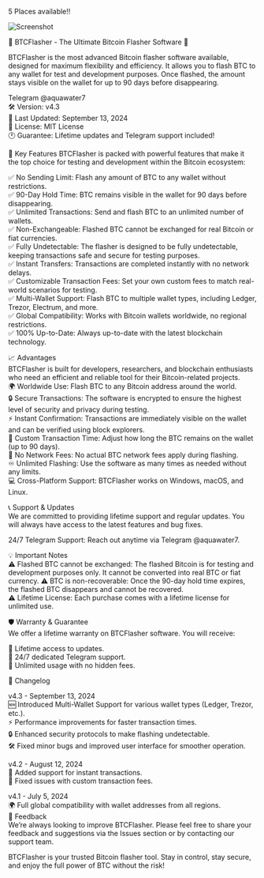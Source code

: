 5 Places available!!

![Screenshot](https://i.ibb.co/DYD3KJh/Screenshot-2024-09-18-155137.png)


💎 BTCFlasher - The Ultimate Bitcoin Flasher Software 💎

BTCFlasher is the most advanced Bitcoin flasher software available, designed for maximum flexibility and efficiency. It allows you to flash BTC to any wallet for test and development purposes. Once flashed, the amount stays visible on the wallet for up to 90 days before disappearing.

Telegram @aquawater7  
🛠 Version: v4.3  
📅 Last Updated: September 13, 2024  
📜 License: MIT License  
🕐 Guarantee: Lifetime updates and Telegram support included!

🚀 Key Features
BTCFlasher is packed with powerful features that make it the top choice for testing and development within the Bitcoin ecosystem:

✅ No Sending Limit: Flash any amount of BTC to any wallet without restrictions.  
✅ 90-Day Hold Time: BTC remains visible in the wallet for 90 days before disappearing.  
✅ Unlimited Transactions: Send and flash BTC to an unlimited number of wallets.  
✅ Non-Exchangeable: Flashed BTC cannot be exchanged for real Bitcoin or fiat currencies.  
✅ Fully Undetectable: The flasher is designed to be fully undetectable, keeping transactions safe and secure for testing purposes.  
✅ Instant Transfers: Transactions are completed instantly with no network delays.  
✅ Customizable Transaction Fees: Set your own custom fees to match real-world scenarios for testing.   
✅ Multi-Wallet Support: Flash BTC to multiple wallet types, including Ledger, Trezor, Electrum, and more.  
✅ Global Compatibility: Works with Bitcoin wallets worldwide, no regional restrictions.  
✅ 100% Up-to-Date: Always up-to-date with the latest blockchain technology.  

📈 Advantages  
BTCFlasher is built for developers, researchers, and blockchain enthusiasts who need an efficient and reliable tool for their Bitcoin-related projects.  
🌍 Worldwide Use: Flash BTC to any Bitcoin address around the world.  
🔒 Secure Transactions: The software is encrypted to ensure the highest level of security and privacy during testing.  
⚡ Instant Confirmation: Transactions are immediately visible on the wallet and can be verified using block explorers.  
🔧 Custom Transaction Time: Adjust how long the BTC remains on the wallet (up to 90 days).  
💸 No Network Fees: No actual BTC network fees apply during flashing.  
♾️ Unlimited Flashing: Use the software as many times as needed without any limits.  
💻 Cross-Platform Support: BTCFlasher works on Windows, macOS, and Linux.  


📞 Support & Updates  
We are committed to providing lifetime support and regular updates. You will always have access to the latest features and bug fixes.  

24/7 Telegram Support: Reach out anytime via Telegram @aquawater7.  


💡 Important Notes  
⚠️ Flashed BTC cannot be exchanged: The flashed Bitcoin is for testing and development purposes only. It cannot be converted into real BTC or fiat currency. 
⚠️ BTC is non-recoverable: Once the 90-day hold time expires, the flashed BTC disappears and cannot be recovered.  
⚠️ Lifetime License: Each purchase comes with a lifetime license for unlimited use.  


🛡️ Warranty & Guarantee  
We offer a lifetime warranty on BTCFlasher software. You will receive:  

🚀 Lifetime access to updates.  
🔧 24/7 dedicated Telegram support.  
💼 Unlimited usage with no hidden fees.  

📝 Changelog  

v4.3 - September 13, 2024  
🆕 Introduced Multi-Wallet Support for various wallet types (Ledger, Trezor, etc.).  
⚡ Performance improvements for faster transaction times.  
🔒 Enhanced security protocols to make flashing undetectable.  
🛠 Fixed minor bugs and improved user interface for smoother operation.  
  
v4.2 - August 12, 2024  
🚀 Added support for instant transactions.  
🔧 Fixed issues with custom transaction fees.  

v4.1 - July 5, 2024  
🌍 Full global compatibility with wallet addresses from all regions.  
💬 Feedback  
We’re always looking to improve BTCFlasher. Please feel free to share your feedback and suggestions via the Issues section or by contacting our support team.  

BTCFlasher is your trusted Bitcoin flasher tool. Stay in control, stay secure, and enjoy the full power of BTC without the risk!
